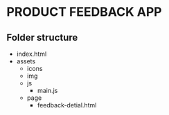 # PRODUCT FEEDBACK APP

## Folder structure
- index.html
- assets
    - icons
    - img
    - js
        - main.js
    - page
        - feedback-detial.html
      